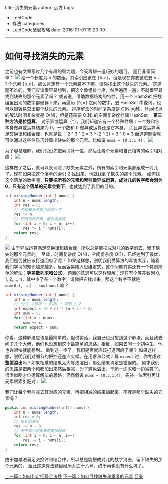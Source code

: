 title: 消失的元素
author: 远方
tags:
  - LeetCode
  - 算法
categories:
  - LeetCode破局攻略
date: 2016-01-01 19:20:00
---
# 如何寻找消失的元素
之前也有文章写过几个有趣的智力题，今天再聊一道巧妙的题目。
题目非常简单：
![](/images/LeetCode破局攻略/缺失元素/title.png)
给一个长度为 n 的数组，其索引应该在 `[0,n)`，但是现在你要装进去 n + 1 个元素 `[0,n]`，那么肯定有一个元素装不下嘛，请你找出这个缺失的元素。
这道题不难的，我们应该很容易想到，把这个数组排个序，然后遍历一遍，不就很容易找到缺失的那个元素了吗？
或者说，借助数据结构的特性，用一个 HashSet 把数组里出现的数字都储存下来，再遍历 `[0,n]` 之间的数字，去 HashSet 中查询，也可以很容易查出那个缺失的元素。
排序解法的时间复杂度是 O(NlogN)，HashSet 的解法时间复杂度是 O(N)，但是还需要 O(N) 的空间复杂度存储 HashSet。
**第三种方法是位运算**。
对于异或运算（`^`），我们知道它有一个特殊性质：一个数和它本身做异或运算结果为 0，一个数和 0 做异或运算还是它本身。
而且异或运算满足交换律和结合律，也就是说：
2 ^ 3 ^ 2 = 3 ^ (2 ^ 2) = 3 ^ 0 = 3
而这道题索就可以通过这些性质巧妙算出缺失的那个元素。比如说 `nums = [0,3,1,4]`：
![](/images/LeetCode破局攻略/缺失元素/1.jpg)

为了容易理解，我们假设先把索引补一位，然后让每个元素和自己相等的索引相对应：
![](/images/LeetCode破局攻略/缺失元素/2.jpg)

这样做了之后，就可以发现除了缺失元素之外，所有的索引和元素都组成一对儿了，现在如果把这个落单的索引 2 找出来，也就找到了缺失的那个元素。
如何找这个落单的数字呢，**只要把所有的元素和索引做异或运算，成对儿的数字都会消为 0，只有这个落单的元素会剩下**，也就达到了我们的目的。
```java
int missingNumber(int[] nums) {
    int n = nums.length;
    int res = 0;
    // 先和新补的索引异或一下
    res ^= n;
    // 和其他的元素、索引做异或
    for (int i = 0; i < n; i++)
        res ^= i ^ nums[i];
    return res;
}
```
![](/images/LeetCode破局攻略/缺失元素/3.jpg)
由于异或运算满足交换律和结合律，所以总是能把成对儿的数字消去，留下缺失的那个元素的。
至此，时间复杂度 O(N)，空间复杂度 O(1)，已经达到了最优，我们是否就应该打道回府了呢？
如果这样想，说明我们受算法的毒害太深，随着我们学习的知识越来越多，反而容易陷入思维定式，这个问题其实还有一个特别简单的解法：**等差数列求和公式**。
题目的意思可以这样理解：现在有个等差数列 0, 1, 2,..., n，其中少了某一个数字，请你把它找出来。那这个数字不就是 `sum(0,1,..n) - sum(nums)` 嘛？
```java
int missingNumber(int[] nums) {
    int n = nums.length;
    // 公式：(首项 + 末项) * 项数 / 2
    int expect = (0 + n) * (n + 1) / 2;
    int sum = 0;
    for (int x : nums) 
        sum += x;
    return expect - sum;
```
你看，这种解法应该是最简单的，但说实话，我自己也没想到这个解法，而且我去问了几个大佬，他们也没想到这个最简单的思路。相反，如果去问一个初中生，他也许很快就能想到。
做到这一步了，我们是否就应该打道回府了呢？
如果这样想，说明我们对细节的把控还差点火候。在用求和公式计算 `expect` 时，你考虑过**整型溢出**吗？如果相乘的结果太大导致溢出，那么结果肯定是错误的。
刚才我们的思路是把两个和都加出来然后相减，为了避免溢出，干脆一边求和一边减算了。很类似刚才位运算解法的思路，仍然假设 `nums = [0,3,1,4]`，先补一位索引再让元素跟索引配对：
![](/images/LeetCode破局攻略/缺失元素/xor.png)

我们让每个索引减去其对应的元素，再把相减的结果加起来，不就是那个缺失的元素吗？
```java
public int missingNumber(int[] nums) {
    int n = nums.length;
    int res = 0;
    // 新补的索引
    res += n - 0;
    // 剩下索引和元素的差加起来
    for (int i = 0; i < n; i++) 
        res += i - nums[i];
    return res;
}
```
由于加减法满足交换律和结合律，所以总是能把成对儿的数字消去，留下缺失的那个元素的。
至此这道算法题目经历九曲十八弯，终于再也没有什么坑了。




[上一篇：如何判定括号合法性](/2016/01/01/高频面试系列/合法括号判定)
[下一篇：如何寻找缺失和重复的元素](/2016/01/01/高频面试系列/缺失和重复的元素)
[目录](/2050/08/05/LeetCode破局攻略#目录)